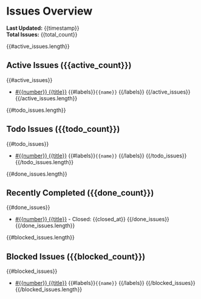 # Issues Overview

**Last Updated:** {{timestamp}}  
**Total Issues:** {{total_count}}

{{#active_issues.length}}
## Active Issues ({{active_count}})

{{#active_issues}}
- [#{{number}} {{title}}](./active/{{filename}}) {{#labels}}`{{name}}` {{/labels}}
{{/active_issues}}
{{/active_issues.length}}

{{#todo_issues.length}}
## Todo Issues ({{todo_count}})

{{#todo_issues}}
- [#{{number}} {{title}}](./todo/{{filename}}) {{#labels}}`{{name}}` {{/labels}}
{{/todo_issues}}
{{/todo_issues.length}}

{{#done_issues.length}}
## Recently Completed ({{done_count}})

{{#done_issues}}
- [#{{number}} {{title}}](./done/{{filename}}) - Closed: {{closed_at}}
{{/done_issues}}
{{/done_issues.length}}

{{#blocked_issues.length}}
## Blocked Issues ({{blocked_count}})

{{#blocked_issues}}
- [#{{number}} {{title}}](./blocked/{{filename}}) {{#labels}}`{{name}}` {{/labels}}
{{/blocked_issues}}
{{/blocked_issues.length}}